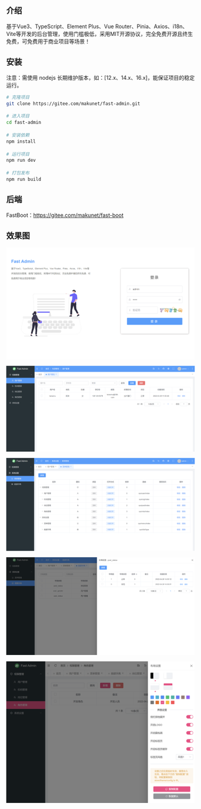 ## 介绍
基于Vue3、TypeScript、Element Plus、Vue Router、Pinia、Axios、i18n、Vite等开发的后台管理，使用门槛极低，采用MIT开源协议，完全免费开源且终生免费，可免费用于商业项目等场景！

## 安装
注意：需使用 nodejs 长期维护版本，如：[12.x、14.x、16.x]，能保证项目的稳定运行。

```bash
# 克隆项目
git clone https://gitee.com/makunet/fast-admin.git

# 进入项目
cd fast-admin

# 安装依赖
npm install

# 运行项目
npm run dev

# 打包发布
npm run build
```

## 后端
FastBoot：https://gitee.com/makunet/fast-boot

## 效果图
![输入图片说明](public/images/1.png)

![输入图片说明](public/images/2.png)

![输入图片说明](public/images/3.png)

![输入图片说明](public/images/4.png)

![输入图片说明](public/images/5.png)




